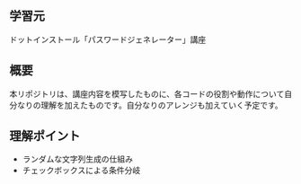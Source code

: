 ## 学習元
ドットインストール「パスワードジェネレーター」講座

## 概要
本リポジトリは、講座内容を模写したものに、各コードの役割や動作について自分なりの理解を加えたものです。自分なりのアレンジも加えていく予定です。

## 理解ポイント
- ランダムな文字列生成の仕組み
- チェックボックスによる条件分岐
